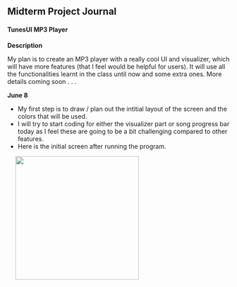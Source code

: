 ## Midterm Project Journal

#### TunesUI MP3 Player

**Description**

My plan is to create an MP3 player with a really cool UI and visualizer, which will have more features (that I feel would be helpful for users). It will use all the functionalities learnt in the class until now and some extra ones. More details coming soon . . .

**June 8**

- My first step is to draw / plan out the intitial layout of the screen and the colors that will be used.
- I will try to start coding for either the visualizer part or song progress bar today as I feel these are going to be a bit challenging compared to other features.
- Here is the initial screen after running the program.

&emsp; <img src="https://github.com/ronit-singh/Intro_to_IM/blob/main/Midterm%20Project/initialscreen.gif" height="280">
